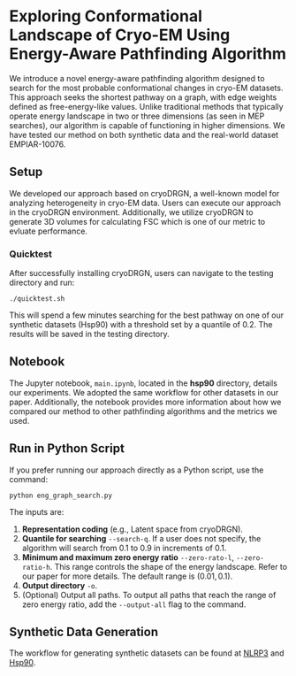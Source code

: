 # Exploring Conformational Landscape of Cryo-EM Using Energy-Aware Pathfinding Algorithm
We introduce a novel energy-aware pathfinding algorithm designed to search for the most probable conformational changes in cryo-EM datasets. This approach seeks the shortest pathway on a graph, with edge weights defined as free-energy-like values. Unlike traditional methods that typically operate energy landscape in two or three dimensions (as seen in MEP searches), our algorithm is capable of functioning in higher dimensions. We have tested our method on both synthetic data and the real-world dataset EMPIAR-10076. 

## Setup
We developed our approach based on cryoDRGN, a well-known model for analyzing heterogeneity in cryo-EM data. Users can execute our approach in the cryoDRGN environment. Additionally, we utilize cryoDRGN to generate 3D volumes for calculating FSC which is one of our metric to evluate performance.

### Quicktest
After successfully installing cryoDRGN, users can navigate to the testing directory and run:
```{bash}
./quicktest.sh
```
This will spend a few minutes searching for the best pathway on one of our synthetic datasets (Hsp90) with a threshold set by a quantile of 0.2. The results will be saved in the testing directory.

## Notebook
The Jupyter notebook, `main.ipynb`, located in the **hsp90** directory, details our experiments. We adopted the same workflow for other datasets in our paper. Additionally, the notebook provides more information about how we compared our method to other pathfinding algorithms and the metrics we used.

## Run in Python Script
If you prefer running our approach directly as a Python script, use the command:
```{sh}
python eng_graph_search.py 
```
The inputs are:
1. **Representation coding** (e.g., Latent space from cryoDRGN).
2. **Quantile for searching** `--search-q`. If a user does not specify, the algorithm will search from 0.1 to 0.9 in increments of 0.1.
3. **Minimum and maximum zero energy ratio** `--zero-rato-l`, `--zero-ratio-h`. This range controls the shape of the energy landscape. Refer to our paper for more details. The default range is $(0.01, 0.1)$.
4. **Output directory** `-o`.
5. (Optional) Output all paths. To output all paths that reach the range of zero energy ratio, add the `--output-all` flag to the command.

 ## Synthetic Data Generation
 The workflow for generating synthetic datasets can be found at [NLRP3](https://github.com/tengyulin/synth_nlrp3.git) and [Hsp90](https://github.com/tengyulin/synth_hsp90.git).
